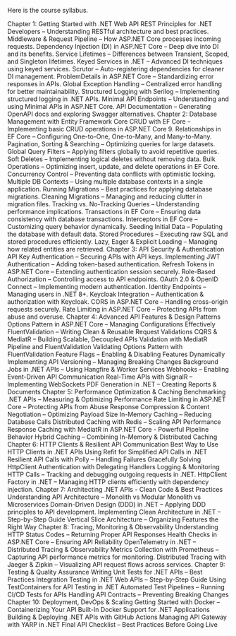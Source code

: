 Here is the course syllabus.

Chapter 1: Getting Started with .NET Web API
REST Principles for .NET Developers – Understanding RESTful architecture and best practices.
Middleware & Request Pipeline – How ASP.NET Core processes incoming requests.
Dependency Injection (DI) in ASP.NET Core – Deep dive into DI and its benefits.
Service Lifetimes – Differences between Transient, Scoped, and Singleton lifetimes.
Keyed Services in .NET – Advanced DI techniques using keyed services.
Scrutor – Auto-registering dependencies for cleaner DI management.
ProblemDetails in ASP.NET Core – Standardizing error responses in APIs.
Global Exception Handling – Centralized error handling for better maintainability.
Structured Logging with Serilog – Implementing structured logging in .NET APIs.
Minimal API Endpoints – Understanding and using Minimal APIs in ASP.NET Core.
API Documentation – Generating OpenAPI docs and exploring Swagger alternatives.
Chapter 2: Database Management with Entity Framework Core
CRUD with EF Core – Implementing basic CRUD operations in ASP.NET Core 9.
Relationships in EF Core – Configuring One-to-One, One-to-Many, and Many-to-Many.
Pagination, Sorting & Searching – Optimizing queries for large datasets.
Global Query Filters – Applying filters globally to avoid repetitive queries.
Soft Deletes – Implementing logical deletes without removing data.
Bulk Operations – Optimizing insert, update, and delete operations in EF Core.
Concurrency Control – Preventing data conflicts with optimistic locking.
Multiple DB Contexts – Using multiple database contexts in a single application.
Running Migrations – Best practices for applying database migrations.
Cleaning Migrations – Managing and reducing clutter in migration files.
Tracking vs. No-Tracking Queries – Understanding performance implications.
Transactions in EF Core – Ensuring data consistency with database transactions.
Interceptors in EF Core – Customizing query behavior dynamically.
Seeding Initial Data – Populating the database with default data.
Stored Procedures – Executing raw SQL and stored procedures efficiently.
Lazy, Eager & Explicit Loading – Managing how related entities are retrieved.
Chapter 3: API Security & Authentication
API Key Authentication – Securing APIs with API keys.
Implementing JWT Authentication – Adding token-based authentication.
Refresh Tokens in ASP.NET Core – Extending authentication session securely.
Role-Based Authorization – Controlling access to API endpoints.
OAuth 2.0 & OpenID Connect – Implementing modern authentication.
Identity Endpoints – Managing users in .NET 8+.
Keycloak Integration – Authentication & authorization with Keycloak.
CORS in ASP.NET Core – Handling cross-origin requests securely.
Rate Limiting in ASP.NET Core – Protecting APIs from abuse and overuse.
Chapter 4: Advanced API Features & Design Patterns
Options Pattern in ASP.NET Core – Managing Configurations Effectively
FluentValidation – Writing Clean & Reusable Request Validations
CQRS & MediatR – Building Scalable, Decoupled APIs
Validation with MediatR Pipeline and FluentValidation
Validating Options Pattern with FluentValidation
Feature Flags – Enabling & Disabling Features Dynamically
Implementing API Versioning – Managing Breaking Changes
Background Jobs in .NET APIs – Using Hangfire & Worker Services
Webhooks – Enabling Event-Driven API Communication
Real-Time APIs with SignalR – Implementing WebSockets
PDF Generation in .NET – Creating Reports & Documents
Chapter 5: Performance Optimization & Caching
Benchmarking .NET APIs – Measuring & Optimizing Performance
Rate Limiting in ASP.NET Core – Protecting APIs from Abuse
Response Compression & Content Negotiation – Optimizing Payload Size
In-Memory Caching – Reducing Database Calls
Distributed Caching with Redis – Scaling API Performance
Response Caching with MediatR in ASP.NET Core - Powerful Pipeline Behavior
Hybrid Caching – Combining In-Memory & Distributed Caching
Chapter 6: HTTP Clients & Resilient API Communication
Best Way to Use HTTP Clients in .NET APIs
Using Refit for Simplified API Calls in .NET
Resilient API Calls with Polly – Handling Failures Gracefully
Solving HttpClient Authentication with Delegating Handlers
Logging & Monitoring HTTP Calls – Tracking and debugging outgoing requests in .NET.
HttpClient Factory in .NET – Managing HTTP clients efficiently with dependency injection.
Chapter 7: Architecting .NET APIs - Clean Code & Best Practices
Understanding API Architecture – Monolith vs Modular Monolith vs Microservices
Domain-Driven Design (DDD) in .NET – Applying DDD principles to API development.
Implementing Clean Architecture in .NET – Step-by-Step Guide
Vertical Slice Architecture – Organizing Features the Right Way
Chapter 8: Tracing, Monitoring & Observability
Understanding HTTP Status Codes – Returning Proper API Responses
Health Checks in ASP.NET Core – Ensuring API Reliability
OpenTelemetry in .NET – Distributed Tracing & Observability
Metrics Collection with Prometheus – Capturing API performance metrics for monitoring.
Distributed Tracing with Jaeger & Zipkin – Visualizing API request flows across services.
Chapter 9: Testing & Quality Assurance
Writing Unit Tests for .NET APIs – Best Practices
Integration Testing in .NET Web APIs – Step-by-Step Guide
Using TestContainers for API Testing in .NET
Automated Test Pipelines – Running CI/CD Tests for APIs
Handling API Contracts – Preventing Breaking Changes
Chapter 10: Deployment, DevOps & Scaling
Getting Started with Docker – Containerizing Your API
Built-In Docker Support for .NET Applications
Building & Deploying .NET APIs with GitHub Actions
Managing API Gateway with YARP in .NET
Final API Checklist – Best Practices Before Going Live
